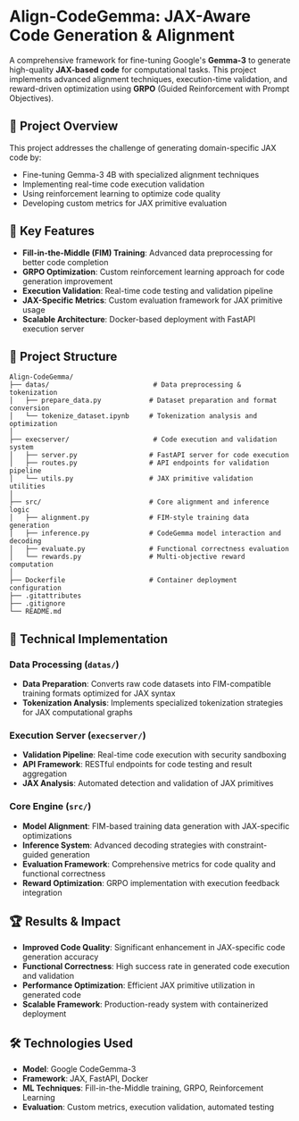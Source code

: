 # Align-CodeGemma: JAX-Aware Code Generation & Alignment

A comprehensive framework for fine-tuning Google's **Gemma-3** to generate high-quality **JAX-based code** for computational tasks. This project implements advanced alignment techniques, execution-time validation, and reward-driven optimization using **GRPO** (Guided Reinforcement with Prompt Objectives).

## 🎯 Project Overview

This project addresses the challenge of generating domain-specific JAX code by:
- Fine-tuning Gemma-3 4B with specialized alignment techniques
- Implementing real-time code execution validation
- Using reinforcement learning to optimize code quality
- Developing custom metrics for JAX primitive evaluation

## 🚀 Key Features

- **Fill-in-the-Middle (FIM) Training**: Advanced data preprocessing for better code completion
- **GRPO Optimization**: Custom reinforcement learning approach for code generation improvement
- **Execution Validation**: Real-time code testing and validation pipeline
- **JAX-Specific Metrics**: Custom evaluation framework for JAX primitive usage
- **Scalable Architecture**: Docker-based deployment with FastAPI execution server

## 📁 Project Structure

```
Align-CodeGemma/
├── datas/                          # Data preprocessing & tokenization
│   ├── prepare_data.py            # Dataset preparation and format conversion
│   └── tokenize_dataset.ipynb     # Tokenization analysis and optimization
│
├── execserver/                     # Code execution and validation system
│   ├── server.py                  # FastAPI server for code execution
│   ├── routes.py                  # API endpoints for validation pipeline
│   └── utils.py                   # JAX primitive validation utilities
│
├── src/                           # Core alignment and inference logic
│   ├── alignment.py               # FIM-style training data generation
│   ├── inference.py               # CodeGemma model interaction and decoding
│   ├── evaluate.py                # Functional correctness evaluation
│   └── rewards.py                 # Multi-objective reward computation
│
├── Dockerfile                     # Container deployment configuration
├── .gitattributes
├── .gitignore
└── README.md
```

## 🔧 Technical Implementation

### Data Processing (`datas/`)
- **Data Preparation**: Converts raw code datasets into FIM-compatible training formats optimized for JAX syntax
- **Tokenization Analysis**: Implements specialized tokenization strategies for JAX computational graphs

### Execution Server (`execserver/`)
- **Validation Pipeline**: Real-time code execution with security sandboxing
- **API Framework**: RESTful endpoints for code testing and result aggregation
- **JAX Analysis**: Automated detection and validation of JAX primitives

### Core Engine (`src/`)
- **Model Alignment**: FIM-based training data generation with JAX-specific optimizations
- **Inference System**: Advanced decoding strategies with constraint-guided generation
- **Evaluation Framework**: Comprehensive metrics for code quality and functional correctness
- **Reward Optimization**: GRPO implementation with execution feedback integration

## 🏆 Results & Impact

- **Improved Code Quality**: Significant enhancement in JAX-specific code generation accuracy
- **Functional Correctness**: High success rate in generated code execution and validation
- **Performance Optimization**: Efficient JAX primitive utilization in generated code
- **Scalable Framework**: Production-ready system with containerized deployment

## 🛠️ Technologies Used

- **Model**: Google CodeGemma-3
- **Framework**: JAX, FastAPI, Docker
- **ML Techniques**: Fill-in-the-Middle training, GRPO, Reinforcement Learning
- **Evaluation**: Custom metrics, execution validation, automated testing

